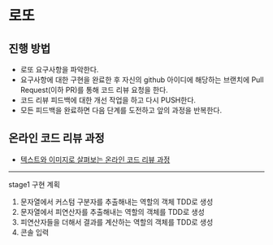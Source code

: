 # 로또
## 진행 방법
* 로또 요구사항을 파악한다.
* 요구사항에 대한 구현을 완료한 후 자신의 github 아이디에 해당하는 브랜치에 Pull Request(이하 PR)를 통해 코드 리뷰 요청을 한다.
* 코드 리뷰 피드백에 대한 개선 작업을 하고 다시 PUSH한다.
* 모든 피드백을 완료하면 다음 단계를 도전하고 앞의 과정을 반복한다.

## 온라인 코드 리뷰 과정
* [텍스트와 이미지로 살펴보는 온라인 코드 리뷰 과정](https://github.com/next-step/nextstep-docs/tree/master/codereview)

----

stage1 구현 계획

1. 문자열에서 커스텀 구분자를 추출해내는 역할의 객체 TDD로 생성
2. 문자열에서 피연산자를 추출해내는 역할의 객체를 TDD로 생성
3. 피연산자들을 더해서 결과를 계산하는 역할의 객체를 TDD로 생성
4. 콘솔 입력